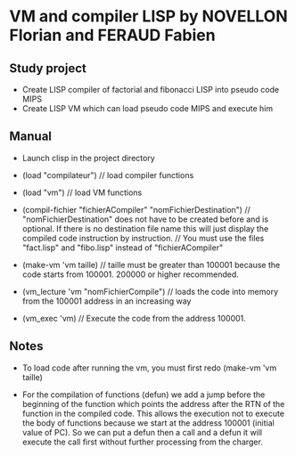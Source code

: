 
# VM and compiler LISP by NOVELLON Florian and FERAUD Fabien

## Study project 
* Create LISP compiler of factorial and fibonacci LISP into pseudo code MIPS
* Create LISP VM which can load pseudo code MIPS and execute him

## Manual
* Launch clisp in the project directory
* (load "compilateur") // load compiler functions
* (load "vm") // load VM functions

* (compil-fichier "fichierACompiler" "nomFichierDestination") 
// "nomFichierDestination" does not have to be created before and is optional. If there is no destination file name this will just display the compiled code instruction by instruction.
// You must use the files "fact.lisp" and "fibo.lisp" instead of "fichierACompiler"

* (make-vm 'vm taille) // taille must be greater than 100001 because the code starts from 100001. 200000 or higher recommended.
* (vm_lecture 'vm "nomFichierCompile") // loads the code into memory from the 100001 address in an increasing way
* (vm_exec 'vm) // Execute the code from the address 100001.

## Notes
* To load code after running the vm, you must first redo (make-vm 'vm taille)

* For the compilation of functions (defun) we add a jump before the beginning of the function which points the address after the RTN of the function in the compiled code. This allows the execution not to execute the body of functions because we start at the address 100001 (initial value of PC). So we can put a defun then a call and a defun it will execute the call first without further processing from the charger.
